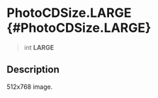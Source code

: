 PhotoCDSize.LARGE {#PhotoCDSize.LARGE}
=================

> int **LARGE**

Description
-----------

512x768 image.
